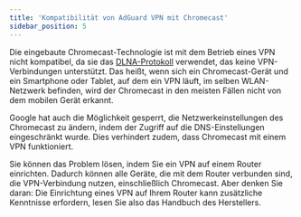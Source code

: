 ```yaml
---
title: 'Kompatibilität von AdGuard VPN mit Chromecast'
sidebar_position: 5
---
```


Die eingebaute Chromecast-Technologie ist mit dem Betrieb eines VPN nicht kompatibel, da sie das [DLNA-Protokoll](https://en.wikipedia.org/wiki/Digital_Living_Network_Alliance) verwendet, das keine VPN-Verbindungen unterstützt. Das heißt, wenn sich ein Chromecast-Gerät und ein Smartphone oder Tablet, auf dem ein VPN läuft, im selben WLAN-Netzwerk befinden, wird der Chromecast in den meisten Fällen nicht von dem mobilen Gerät erkannt.

Google hat auch die Möglichkeit gesperrt, die Netzwerkeinstellungen des Chromecast zu ändern, indem der Zugriff auf die DNS-Einstellungen eingeschränkt wurde. Dies verhindert zudem, dass Chromecast mit einem VPN funktioniert.

Sie können das Problem lösen, indem Sie ein VPN auf einem Router einrichten. Dadurch können alle Geräte, die mit dem Router verbunden sind, die VPN-Verbindung nutzen, einschließlich Chromecast. Aber denken Sie daran: Die Einrichtung eines VPN auf Ihrem Router kann zusätzliche Kenntnisse erfordern, lesen Sie also das Handbuch des Herstellers.
